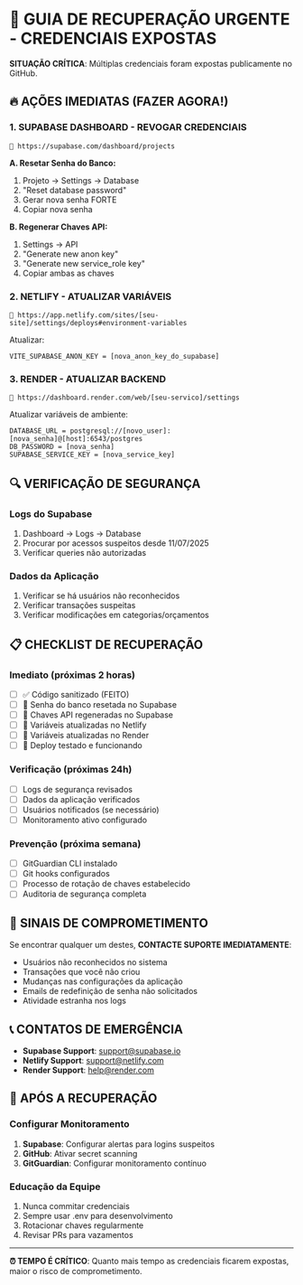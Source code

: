 # 🚨 GUIA DE RECUPERAÇÃO URGENTE - CREDENCIAIS EXPOSTAS

**SITUAÇÃO CRÍTICA**: Múltiplas credenciais foram expostas publicamente no GitHub.

## 🔥 AÇÕES IMEDIATAS (FAZER AGORA!)

### 1. SUPABASE DASHBOARD - REVOGAR CREDENCIAIS
```
🔗 https://supabase.com/dashboard/projects
```

**A. Resetar Senha do Banco:**
1. Projeto → Settings → Database
2. "Reset database password"
3. Gerar nova senha FORTE
4. Copiar nova senha

**B. Regenerar Chaves API:**
1. Settings → API
2. "Generate new anon key"
3. "Generate new service_role key"
4. Copiar ambas as chaves

### 2. NETLIFY - ATUALIZAR VARIÁVEIS
```
🔗 https://app.netlify.com/sites/[seu-site]/settings/deploys#environment-variables
```

Atualizar:
```
VITE_SUPABASE_ANON_KEY = [nova_anon_key_do_supabase]
```

### 3. RENDER - ATUALIZAR BACKEND
```
🔗 https://dashboard.render.com/web/[seu-servico]/settings
```

Atualizar variáveis de ambiente:
```
DATABASE_URL = postgresql://[novo_user]:[nova_senha]@[host]:6543/postgres
DB_PASSWORD = [nova_senha]
SUPABASE_SERVICE_KEY = [nova_service_key]
```

## 🔍 VERIFICAÇÃO DE SEGURANÇA

### Logs do Supabase
1. Dashboard → Logs → Database
2. Procurar por acessos suspeitos desde 11/07/2025
3. Verificar queries não autorizadas

### Dados da Aplicação
1. Verificar se há usuários não reconhecidos
2. Verificar transações suspeitas
3. Verificar modificações em categorias/orçamentos

## 📋 CHECKLIST DE RECUPERAÇÃO

### Imediato (próximas 2 horas)
- [ ] ✅ Código sanitizado (FEITO)
- [ ] 🚨 Senha do banco resetada no Supabase
- [ ] 🚨 Chaves API regeneradas no Supabase
- [ ] 🚨 Variáveis atualizadas no Netlify
- [ ] 🚨 Variáveis atualizadas no Render
- [ ] 🚨 Deploy testado e funcionando

### Verificação (próximas 24h)
- [ ] Logs de segurança revisados
- [ ] Dados da aplicação verificados
- [ ] Usuários notificados (se necessário)
- [ ] Monitoramento ativo configurado

### Prevenção (próxima semana)
- [ ] GitGuardian CLI instalado
- [ ] Git hooks configurados
- [ ] Processo de rotação de chaves estabelecido
- [ ] Auditoria de segurança completa

## 🚨 SINAIS DE COMPROMETIMENTO

Se encontrar qualquer um destes, **CONTACTE SUPORTE IMEDIATAMENTE**:
- Usuários não reconhecidos no sistema
- Transações que você não criou
- Mudanças nas configurações da aplicação
- Emails de redefinição de senha não solicitados
- Atividade estranha nos logs

## 📞 CONTATOS DE EMERGÊNCIA

- **Supabase Support**: support@supabase.io
- **Netlify Support**: support@netlify.com
- **Render Support**: help@render.com

## 🎯 APÓS A RECUPERAÇÃO

### Configurar Monitoramento
1. **Supabase**: Configurar alertas para logins suspeitos
2. **GitHub**: Ativar secret scanning
3. **GitGuardian**: Configurar monitoramento contínuo

### Educação da Equipe
1. Nunca commitar credenciais
2. Sempre usar .env para desenvolvimento
3. Rotacionar chaves regularmente
4. Revisar PRs para vazamentos

---

**⏰ TEMPO É CRÍTICO**: Quanto mais tempo as credenciais ficarem expostas, maior o risco de comprometimento.
